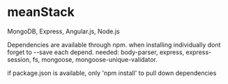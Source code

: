 # meanStack
MongoDB, Express, Angular.js, Node.js

Dependencies are available through npm.
when installing individually dont forget to --save each depend.
needed: body-parser, express, express-session, fs, mongoose, mongoose-unique-validator.

if package.json is available, only 'npm install' to pull down dependencies
